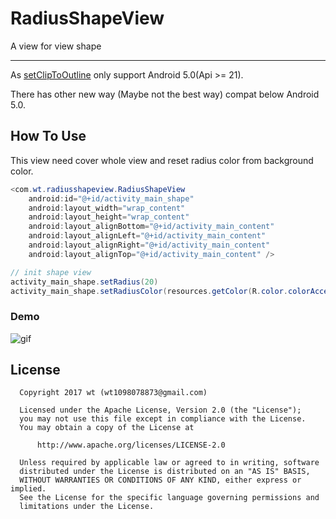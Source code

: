 # RadiusShapeView

A view for view shape

----

As [setClipToOutline](https://developer.android.com/reference/android/view/View.html?hl=zh-cn#setClipToOutline(boolean)) only support Android 5.0(Api >= 21).

There has other new way (Maybe not the best way) compat below Android 5.0.

## How To Use

This view need cover whole view and reset radius color from background color.

``` java
<com.wt.radiusshapeview.RadiusShapeView
	android:id="@+id/activity_main_shape"
	android:layout_width="wrap_content"
	android:layout_height="wrap_content"
	android:layout_alignBottom="@+id/activity_main_content"
	android:layout_alignLeft="@+id/activity_main_content"
	android:layout_alignRight="@+id/activity_main_content"
	android:layout_alignTop="@+id/activity_main_content" />
```

``` java 
// init shape view
activity_main_shape.setRadius(20)
activity_main_shape.setRadiusColor(resources.getColor(R.color.colorAccent))
```

### Demo

![gif](https://github.com/wt1098078873/RadiusShapeView/blob/master/gifs/device-2017-08-28-175349.gif)

## License

```
  Copyright 2017 wt (wt1098078873@gmail.com)

  Licensed under the Apache License, Version 2.0 (the "License");
  you may not use this file except in compliance with the License.
  You may obtain a copy of the License at

      http://www.apache.org/licenses/LICENSE-2.0

  Unless required by applicable law or agreed to in writing, software
  distributed under the License is distributed on an "AS IS" BASIS,
  WITHOUT WARRANTIES OR CONDITIONS OF ANY KIND, either express or implied.
  See the License for the specific language governing permissions and
  limitations under the License.
```